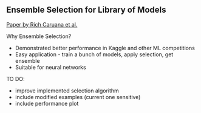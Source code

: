 ## Ensemble Selection for Library of Models

[Paper by Rich Caruana et al.](https://www.cs.cornell.edu/~alexn/papers/shotgun.icml04.revised.rev2.pdf)

Why Ensemble Selection?

- Demonstrated better performance in Kaggle and other ML competitions
- Easy application - train a bunch of models, apply selection, get ensemble
- Suitable for neural networks 

TO DO:
- improve implemented selection algorithm
- include modified examples (current one sensitive)
- include performance plot
